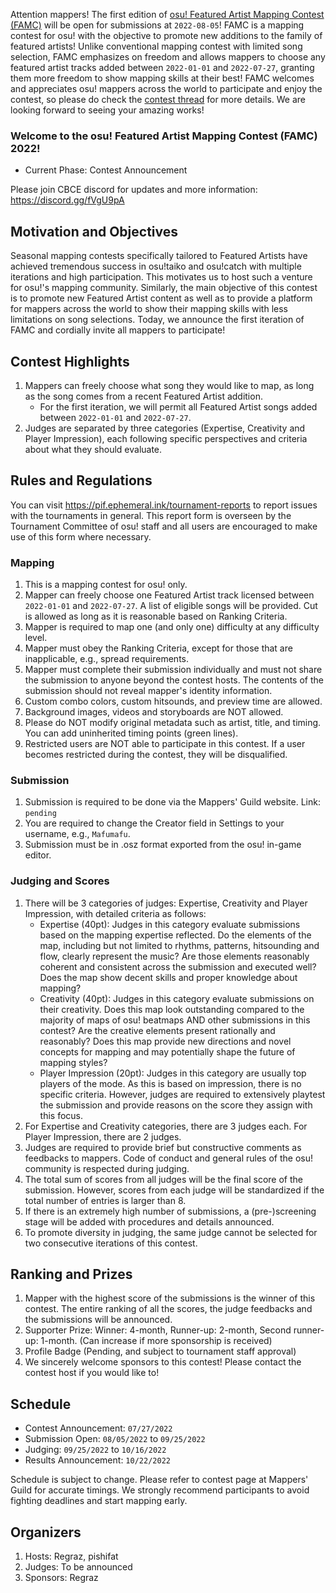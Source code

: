 Attention mappers! The first edition of [osu! Featured Artist Mapping Contest (FAMC)](https://osu.ppy.sh/community/forums/topics/1619393) will be open for submissions at ``2022-08-05``! FAMC is a mapping contest for osu! with the objective to promote new additions to the family of featured artists! Unlike conventional mapping contest with limited song selection, FAMC emphasizes on freedom and allows mappers to choose any featured artist tracks added between `2022-01-01` and `2022-07-27`, granting them more freedom to show mapping skills at their best! FAMC welcomes and appreciates osu! mappers across the world to participate and enjoy the contest, so please do check the [contest thread](https://osu.ppy.sh/community/forums/topics/1619393) for more details. We are looking forward to seeing your amazing works!

### Welcome to the osu! Featured Artist Mapping Contest (FAMC) 2022! 
- Current Phase: Contest Announcement

Please join CBCE discord for updates and more information: https://discord.gg/fVgU9pA

## Motivation and Objectives

Seasonal mapping contests specifically tailored to Featured Artists have achieved tremendous success in osu!taiko and osu!catch with multiple iterations and high participation. This motivates us to host such a venture for osu!'s mapping community. Similarly, the main objective of this contest is to promote new Featured Artist content as well as to provide a platform for mappers across the world to show their mapping skills with less limitations on song selections. Today, we announce the first iteration of FAMC and cordially invite all mappers to participate!

## Contest Highlights

1.	Mappers can freely choose what song they would like to map, as long as the song comes from a recent Featured Artist addition.
    - For the first iteration, we will permit all Featured Artist songs added between `2022-01-01` and `2022-07-27`.
2.	Judges are separated by three categories (Expertise, Creativity and Player Impression), each following specific perspectives and criteria about what they should evaluate.

## Rules and Regulations

You can visit https://pif.ephemeral.ink/tournament-reports to report issues with the tournaments in general. This report form is overseen by the Tournament Committee of osu! staff and all users are encouraged to make use of this form where necessary.

### Mapping

1.	This is a mapping contest for osu! only.  
2.	Mapper can freely choose one Featured Artist track licensed between `2022-01-01` and `2022-07-27`. A list of eligible songs will be provided. Cut is allowed as long as it is reasonable based on Ranking Criteria.
3.	Mapper is required to map one (and only one) difficulty at any difficulty level.
4.	Mapper must obey the Ranking Criteria, except for those that are inapplicable, e.g., spread requirements. 
5.	Mapper must complete their submission individually and must not share the submission to anyone beyond the contest hosts. The contents of the submission should not reveal mapper's identity information.
6.	Custom combo colors, custom hitsounds, and preview time are allowed.
7.  Background images, videos and storyboards are NOT allowed.
8.	Please do NOT modify original metadata such as artist, title, and timing. You can add uninherited timing points (green lines).
9.	Restricted users are NOT able to participate in this contest. If a user becomes restricted during the contest, they will be disqualified.

### Submission

1.	Submission is required to be done via the Mappers' Guild website. Link: `pending`
2.	You are required to change the Creator field in Settings to your username, e.g., `Mafumafu`.
3.	Submission must be in .osz format exported from the osu! in-game editor. 

### Judging and Scores

1.	There will be 3 categories of judges: Expertise, Creativity and Player Impression, with detailed criteria as follows:
    -	Expertise (40pt): Judges in this category evaluate submissions based on the mapping expertise reflected. Do the elements of the map, including but not limited to rhythms, patterns, hitsounding and flow, clearly represent the music? Are those elements reasonably coherent and consistent across the submission and executed well? Does the map show decent skills and proper knowledge about mapping?
    -	Creativity (40pt): Judges in this category evaluate submissions on their creativity. Does this map look outstanding compared to the majority of maps of osu! beatmaps AND other submissions in this contest? Are the creative elements present rationally and reasonably? Does this map provide new directions and novel concepts for mapping and may potentially shape the future of mapping styles?
    -	Player Impression (20pt): Judges in this category are usually top players of the mode. As this is based on impression, there is no specific criteria. However, judges are required to extensively playtest the submission and provide reasons on the score they assign with this focus.
2.	For Expertise and Creativity categories, there are 3 judges each. For Player Impression, there are 2 judges. 
3.	Judges are required to provide brief but constructive comments as feedbacks to mappers. Code of conduct and general rules of the osu! community is respected during judging.
4.	The total sum of scores from all judges will be the final score of the submission. However, scores from each judge will be standardized if the total number of entries is larger than 8. 
5.	If there is an extremely high number of submissions, a (pre-)screening stage will be added with procedures and details announced.
6.  To promote diversity in judging, the same judge cannot be selected for two consecutive iterations of this contest.

## Ranking and Prizes

1.	Mapper with the highest score of the submissions is the winner of this contest. The entire ranking of all the scores, the judge feedbacks and the submissions will be announced.
2.	Supporter Prize: Winner: 4-month, Runner-up: 2-month, Second runner-up: 1-month. (Can increase if more sponsorship is received)
3.	Profile Badge (Pending, and subject to tournament staff approval)
4.	We sincerely welcome sponsors to this contest! Please contact the contest host if you would like to!

## Schedule 

 - Contest Announcement: `07/27/2022`
 - Submission Open: `08/05/2022` to `09/25/2022`
 - Judging: `09/25/2022` to `10/16/2022`
 - Results Announcement: `10/22/2022`

Schedule is subject to change. Please refer to contest page at Mappers' Guild for accurate timings. We strongly recommend participants to avoid fighting deadlines and start mapping early. 


## Organizers

1.	Hosts: Regraz, pishifat
2.	Judges: To be announced
3.	Sponsors: Regraz
